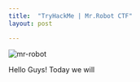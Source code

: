 ```yaml
---
title:  "TryHackMe | Mr.Robot CTF"
layout: post

---
```

![mr-robot](https://www.hdwallpapers.in/walls/mr_robot_hd_4k_8k-HD.jpg)

Hello Guys!
Today we will 
